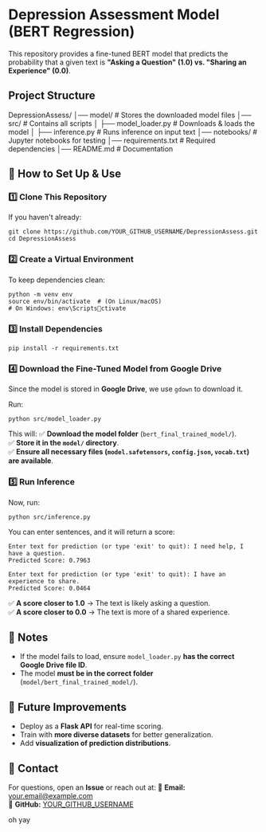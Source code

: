 # Depression Assessment Model (BERT Regression)

This repository provides a fine-tuned BERT model that predicts the probability that a given text is **"Asking a Question" (1.0) vs. "Sharing an Experience" (0.0)**.

## Project Structure

DepressionAssess/
│── model/                   # Stores the downloaded model files
│── src/                     # Contains all scripts
│   ├── model_loader.py      # Downloads & loads the model
│   ├── inference.py         # Runs inference on input text
│── notebooks/               # Jupyter notebooks for testing
│── requirements.txt         # Required dependencies
│── README.md                # Documentation

## 🚀 How to Set Up & Use

### 1️⃣ Clone This Repository
If you haven't already:
```
git clone https://github.com/YOUR_GITHUB_USERNAME/DepressionAssess.git
cd DepressionAssess
```

### 2️⃣ Create a Virtual Environment
To keep dependencies clean:
```
python -m venv env
source env/bin/activate  # (On Linux/macOS)
# On Windows: env\Scriptsctivate
```

### 3️⃣ Install Dependencies
```
pip install -r requirements.txt
```

### 4️⃣ Download the Fine-Tuned Model from Google Drive
Since the model is stored in **Google Drive**, we use `gdown` to download it.

Run:
```
python src/model_loader.py
```
This will:
✅ **Download the model folder** (`bert_final_trained_model/`).  
✅ **Store it in the `model/` directory**.  
✅ **Ensure all necessary files (`model.safetensors`, `config.json`, `vocab.txt`) are available**.

### 5️⃣ Run Inference
Now, run:
```
python src/inference.py
```
You can enter sentences, and it will return a score:
```
Enter text for prediction (or type 'exit' to quit): I need help, I have a question.
Predicted Score: 0.7963

Enter text for prediction (or type 'exit' to quit): I have an experience to share.
Predicted Score: 0.0464
```

✅ **A score closer to 1.0** → The text is likely asking a question.  
✅ **A score closer to 0.0** → The text is more of a shared experience.

## 🎯 Notes
- If the model fails to load, ensure `model_loader.py` **has the correct Google Drive file ID**.
- The model **must be in the correct folder** (`model/bert_final_trained_model/`).

## 🤖 Future Improvements
- Deploy as a **Flask API** for real-time scoring.
- Train with **more diverse datasets** for better generalization.
- Add **visualization of prediction distributions**.

## 📩 Contact
For questions, open an **Issue** or reach out at:
📧 **Email:** your.email@example.com  
📂 **GitHub:** [YOUR_GITHUB_USERNAME](https://github.com/YOUR_GITHUB_USERNAME)

oh yay